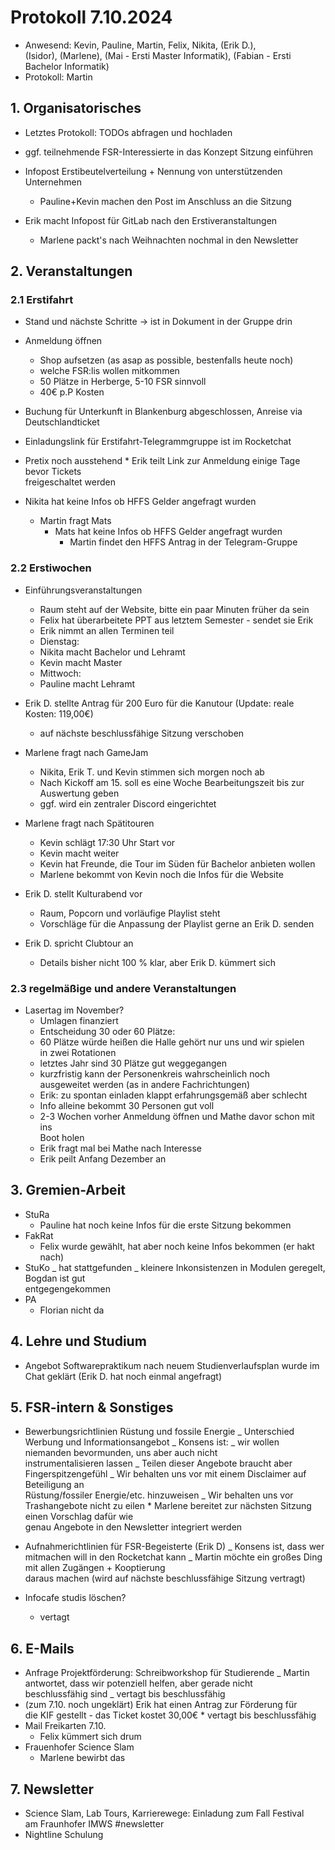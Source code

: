 ---
---

# Protokoll 7.10.2024

- Anwesend: Kevin, Pauline, Martin, Felix, Nikita, (Erik D.),  
  (Isidor), (Marlene), (Mai - Ersti Master Informatik), (Fabian - Ersti  
  Bachelor Informatik)
- Protokoll: Martin

## 1. Organisatorisches

- Letztes Protokoll: TODOs abfragen und hochladen
- ggf. teilnehmende FSR-Interessierte in das Konzept Sitzung einführen

- Infopost Erstibeutelverteilung + Nennung von unterstützenden Unternehmen

  - Pauline+Kevin machen den Post im Anschluss an die Sitzung

- Erik macht Infopost für GitLab nach den Erstiveranstaltungen
  - Marlene packt's nach Weihnachten nochmal in den Newsletter

## 2. Veranstaltungen

### 2.1 Erstifahrt

- Stand und nächste Schritte -> ist in Dokument in der Gruppe drin
- Anmeldung öffnen

  - Shop aufsetzen (as asap as possible, bestenfalls heute noch)
  - welche FSR:lis wollen mitkommen
  - 50 Plätze in Herberge, 5-10 FSR sinnvoll
  - 40€ p.P Kosten

- Buchung für Unterkunft in Blankenburg abgeschlossen, Anreise via  
  Deutschlandticket
- Einladungslink für Erstifahrt-Telegrammgruppe ist im Rocketchat
- Pretix noch ausstehend \* Erik teilt Link zur Anmeldung einige Tage bevor Tickets  
  freigeschaltet werden
- Nikita hat keine Infos ob HFFS Gelder angefragt wurden
  - Martin fragt Mats
    - Mats hat keine Infos ob HFFS Gelder angefragt wurden
      - Martin findet den HFFS Antrag in der Telegram-Gruppe

### 2.2 Erstiwochen

- Einführungsveranstaltungen

  - Raum steht auf der Website, bitte ein paar Minuten früher da sein
  - Felix hat überarbeitete PPT aus letztem Semester - sendet sie Erik
  - Erik nimmt an allen Terminen teil
  - Dienstag:
  - Nikita macht Bachelor und Lehramt
  - Kevin macht Master
  - Mittwoch:
  - Pauline macht Lehramt

- Erik D. stellte Antrag für 200 Euro für die Kanutour (Update: reale  
  Kosten: 119,00€)

  - auf nächste beschlussfähige Sitzung verschoben

- Marlene fragt nach GameJam

  - Nikita, Erik T. und Kevin stimmen sich morgen noch ab
  - Nach Kickoff am 15. soll es eine Woche Bearbeitungszeit bis zur  
    Auswertung geben
  - ggf. wird ein zentraler Discord eingerichtet

- Marlene fragt nach Spätitouren

  - Kevin schlägt 17:30 Uhr Start vor
  - Kevin macht weiter
  - Kevin hat Freunde, die Tour im Süden für Bachelor anbieten wollen
  - Marlene bekommt von Kevin noch die Infos für die Website

- Erik D. stellt Kulturabend vor

  - Raum, Popcorn und vorläufige Playlist steht
  - Vorschläge für die Anpassung der Playlist gerne an Erik D. senden

- Erik D. spricht Clubtour an
  - Details bisher nicht 100 % klar, aber Erik D. kümmert sich

### 2.3 regelmäßige und andere Veranstaltungen

- Lasertag im November?
  - Umlagen finanziert
  - Entscheidung 30 oder 60 Plätze:
  - 60 Plätze würde heißen die Halle gehört nur uns und wir spielen  
    in zwei Rotationen
  - letztes Jahr sind 30 Plätze gut weggegangen
  - kurzfristig kann der Personenkreis wahrscheinlich noch  
    ausgeweitet werden (as in andere Fachrichtungen)
  - Erik: zu spontan einladen klappt erfahrungsgemäß aber schlecht
  - Info alleine bekommt 30 Personen gut voll
  - 2-3 Wochen vorher Anmeldung öffnen und Mathe davor schon mit ins  
    Boot holen
  - Erik fragt mal bei Mathe nach Interesse
  - Erik peilt Anfang Dezember an

## 3. Gremien-Arbeit

- StuRa
  - Pauline hat noch keine Infos für die erste Sitzung bekommen
- FakRat
  - Felix wurde gewählt, hat aber noch keine Infos bekommen (er hakt nach)
- StuKo
  _ hat stattgefunden
  _ kleinere Inkonsistenzen in Modulen geregelt, Bogdan ist gut  
  entgegengekommen
- PA
  - Florian nicht da

## 4. Lehre und Studium

- Angebot Softwarepraktikum nach neuem Studienverlaufsplan wurde im  
  Chat geklärt (Erik D. hat noch einmal angefragt)

## 5. FSR-intern & Sonstiges

- Bewerbungsrichtlinien Rüstung und fossile Energie
  _ Unterschied Werbung und Informationsangebot
  _ Konsens ist:
  _ wir wollen niemanden bevormunden, uns aber auch nicht  
  instrumentalisieren lassen
  _ Teilen dieser Angebote braucht aber Fingerspitzengefühl
  _ Wir behalten uns vor mit einem Disclaimer auf Beteiligung an  
  Rüstung/fossiler Energie/etc. hinzuweisen
  _ Wir behalten uns vor Trashangebote nicht zu eilen \* Marlene bereitet zur nächsten Sitzung einen Vorschlag dafür wie  
  genau Angebote in den Newsletter integriert werden

- Aufnahmerichtlinien für FSR-Begeisterte (Erik D)
  _ Konsens ist, dass wer mitmachen will in den Rocketchat kann
  _ Martin möchte ein großes Ding mit allen Zugängen + Kooptierung  
  daraus machen (wird auf nächste beschlussfähige Sitzung vertragt)

- Infocafe studis löschen?
  - vertagt

## 6. E-Mails

- Anfrage Projektförderung: Schreibworkshop für Studierende
  _ Martin antwortet, dass wir potenziell helfen, aber gerade nicht  
  beschlussfähig sind
  _ vertagt bis beschlussfähig
- (zum 7.10. noch ungeklärt) Erik hat einen Antrag zur Förderung für  
  die KIF gestellt - das Ticket kostet 30,00€ \* vertagt bis beschlussfähig
- Mail Freikarten 7.10.
  - Felix kümmert sich drum
- Frauenhofer Science Slam
  - Marlene bewirbt das

## 7. Newsletter

- Science Slam, Lab Tours, Karrierewege: Einladung zum Fall Festival  
  am Fraunhofer IMWS #newsletter
- Nightline Schulung
